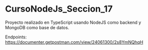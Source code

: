 # CursoNodeJs_Seccion_17
Proyecto realizado en TypeScript usando NodeJS como backend y MongoDB como base de datos.

Endpoints:
https://documenter.getpostman.com/view/24061300/2s8YmNQhqH
